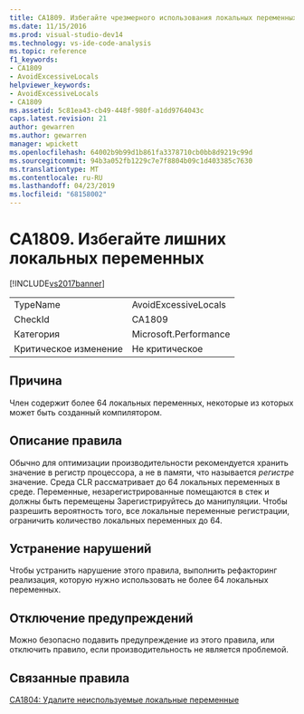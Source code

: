 ```yaml
---
title: CA1809. Избегайте чрезмерного использования локальных переменных | Документация Майкрософт
ms.date: 11/15/2016
ms.prod: visual-studio-dev14
ms.technology: vs-ide-code-analysis
ms.topic: reference
f1_keywords:
- CA1809
- AvoidExcessiveLocals
helpviewer_keywords:
- AvoidExcessiveLocals
- CA1809
ms.assetid: 5c81ea43-cb49-448f-980f-a1dd9764043c
caps.latest.revision: 21
author: gewarren
ms.author: gewarren
manager: wpickett
ms.openlocfilehash: 64002b9b99d1b861fa3378710cb0bb8d9219c99d
ms.sourcegitcommit: 94b3a052fb1229c7e7f8804b09c1d403385c7630
ms.translationtype: MT
ms.contentlocale: ru-RU
ms.lasthandoff: 04/23/2019
ms.locfileid: "68158002"
---
```

# <a name="ca1809-avoid-excessive-locals"></a>CA1809. Избегайте лишних локальных переменных
[!INCLUDE[vs2017banner](../includes/vs2017banner.md)]

|||
|-|-|
|TypeName|AvoidExcessiveLocals|
|CheckId|CA1809|
|Категория|Microsoft.Performance|
|Критическое изменение|Не критическое|

## <a name="cause"></a>Причина
 Член содержит более 64 локальных переменных, некоторые из которых может быть созданный компилятором.

## <a name="rule-description"></a>Описание правила
 Обычно для оптимизации производительности рекомендуется хранить значение в регистр процессора, а не в памяти, что называется *регистре* значение. Среда CLR рассматривает до 64 локальных переменных в среде. Переменные, незарегистрированные помещаются в стек и должны быть перемещены Зарегистрируйтесь до манипуляции. Чтобы разрешить вероятность того, все локальные переменные регистрации, ограничить количество локальных переменных до 64.

## <a name="how-to-fix-violations"></a>Устранение нарушений
 Чтобы устранить нарушение этого правила, выполнить рефакторинг реализация, которую нужно использовать не более 64 локальных переменных.

## <a name="when-to-suppress-warnings"></a>Отключение предупреждений
 Можно безопасно подавить предупреждение из этого правила, или отключить правило, если производительность не является проблемой.

## <a name="related-rules"></a>Связанные правила
 [CA1804: Удалите неиспользуемые локальные переменные](../code-quality/ca1804-remove-unused-locals.md)
